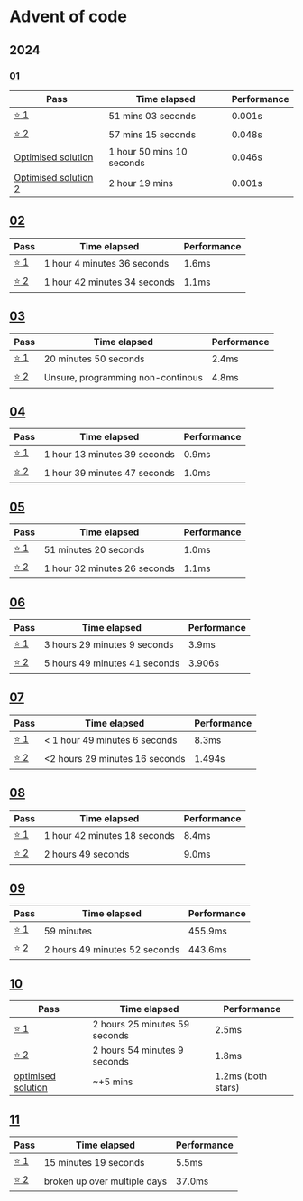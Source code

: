 # Advent of code

## 2024

### [01](https://github.com/S1rDev10us/advent-of-code/blob/main/src/bin/2024-01.rs)

| Pass                                                                                                                                  | Time elapsed              | Performance |
| ------------------------------------------------------------------------------------------------------------------------------------- | ------------------------- | ----------- |
| [:star: 1](https://github.com/S1rDev10us/advent-of-code/blob/616e1cb48d14c9d0bb1f3078f5428c3c8b027e59/src/bin/2024-01.rs)             | 51 mins 03 seconds        | 0.001s      |
| [:star: 2](https://github.com/S1rDev10us/advent-of-code/blob/b348db9a98853b5800e201b378834786d3b84e01/src/bin/2024-01.rs)             | 57 mins 15 seconds        | 0.048s      |
| [Optimised solution](https://github.com/S1rDev10us/advent-of-code/blob/b9484dc83e1eeafea7ae56ae1456ac5deb9e1ab5/src/bin/2024-01.rs)   | 1 hour 50 mins 10 seconds | 0.046s      |
| [Optimised solution 2](https://github.com/S1rDev10us/advent-of-code/blob/73730ebf6105775a287c69230521f9bb4837411a/src/bin/2024-01.rs) | 2 hour 19 mins            | 0.001s      |

## [02](https://github.com/S1rDev10us/advent-of-code/blob/main/src/bin/2024-02.rs)

| Pass                                                                                                     | Time elapsed                 | Performance |
| -------------------------------------------------------------------------------------------------------- | ---------------------------- | ----------- |
| [:star: 1](https://github.com/S1rDev10us/advent-of-code/commit/d9adb7dd936ee4ee4d0b59aea187d3f64f41bb19) | 1 hour 4 minutes 36 seconds  | 1.6ms       |
| [:star: 2](https://github.com/S1rDev10us/advent-of-code/commit/d1e3811ef2e4c24bd83eb0e0a4e4340bd5211a5d) | 1 hour 42 minutes 34 seconds | 1.1ms       |

## [03](https://github.com/S1rDev10us/advent-of-code/blob/main/src/bin/2024-03.rs)

| Pass                                                                                                     | Time elapsed                      | Performance |
| -------------------------------------------------------------------------------------------------------- | --------------------------------- | ----------- |
| [:star: 1](https://github.com/S1rDev10us/advent-of-code/commit/54f8952d79fdb9d85a070bd26d93c140d9dc06a5) | 20 minutes 50 seconds             | 2.4ms       |
| [:star: 2](https://github.com/S1rDev10us/advent-of-code/commit/085c64f8514409298fc53d3e28862080ffd73609) | Unsure, programming non-continous | 4.8ms       |

## [04](https://github.com/S1rDev10us/advent-of-code/blob/main/src/bin/2024-04.rs)

| Pass                                                                                                     | Time elapsed                 | Performance |
| -------------------------------------------------------------------------------------------------------- | ---------------------------- | ----------- |
| [:star: 1](https://github.com/S1rDev10us/advent-of-code/commit/858599c968d61df9c62197648eb76e8a4aae6820) | 1 hour 13 minutes 39 seconds | 0.9ms       |
| [:star: 2](https://github.com/S1rDev10us/advent-of-code/commit/8fcd55a47e853e8552fa08384dffec942e81163d) | 1 hour 39 minutes 47 seconds | 1.0ms       |

## [05](https://github.com/S1rDev10us/advent-of-code/blob/main/src/bin/2024-05.rs)

| Pass                                                                                                     | Time elapsed                 | Performance |
| -------------------------------------------------------------------------------------------------------- | ---------------------------- | ----------- |
| [:star: 1](https://github.com/S1rDev10us/advent-of-code/commit/1e54c9f30b9b598a7b21df754baf65359a9d5d4d) | 51 minutes 20 seconds        | 1.0ms       |
| [:star: 2](https://github.com/S1rDev10us/advent-of-code/commit/1da40e8f48af55ed59da7c8bb962db13a45118d5) | 1 hour 32 minutes 26 seconds | 1.1ms       |

## [06](https://github.com/S1rDev10us/advent-of-code/blob/main/src/bin/2024-06.rs)

| Pass                                                                                                     | Time elapsed                  | Performance |
| -------------------------------------------------------------------------------------------------------- | ----------------------------- | ----------- |
| [:star: 1](https://github.com/S1rDev10us/advent-of-code/commit/7e2ec79e66394181ae42a28fe563c3b95119ff9f) | 3 hours 29 minutes 9 seconds  | 3.9ms       |
| [:star: 2](https://github.com/S1rDev10us/advent-of-code/commit/8e2e74bc5c43c1f5fdca8b4e0ef362e49c89652d) | 5 hours 49 minutes 41 seconds | 3.906s      |

## [07](https://github.com/S1rDev10us/advent-of-code/blob/main/src/bin/2024-07.rs)

| Pass                                                                                                     | Time elapsed                   | Performance |
| -------------------------------------------------------------------------------------------------------- | ------------------------------ | ----------- |
| [:star: 1](https://github.com/S1rDev10us/advent-of-code/commit/5e29b8be8388537f160951c374799297d95d72e2) | < 1 hour 49 minutes 6 seconds  | 8.3ms       |
| [:star: 2](https://github.com/S1rDev10us/advent-of-code/commit/9892002f55ed41fa56df5b250c5f48c4d5b1a411) | <2 hours 29 minutes 16 seconds | 1.494s      |

## [08](https://github.com/S1rDev10us/advent-of-code/blob/main/src/bin/2024-08.rs)

| Pass                                                                                                     | Time elapsed                 | Performance |
| -------------------------------------------------------------------------------------------------------- | ---------------------------- | ----------- |
| [:star: 1](https://github.com/S1rDev10us/advent-of-code/commit/40b1335825ef949ac2fb5eb373f28b7b9f415014) | 1 hour 42 minutes 18 seconds | 8.4ms       |
| [:star: 2](https://github.com/S1rDev10us/advent-of-code/commit/d04cb6c5713a2e4427e57d1308aa24db7e2e9cb4) | 2 hours 49 seconds           | 9.0ms       |

## [09](https://github.com/S1rDev10us/advent-of-code/blob/main/src/bin/2024-09.rs)

| Pass                                                                                                     | Time elapsed                  | Performance |
| -------------------------------------------------------------------------------------------------------- | ----------------------------- | ----------- |
| [:star: 1](https://github.com/S1rDev10us/advent-of-code/commit/4a72f31c7f1881c1708e085d9e326fbc0b153307) | 59 minutes                    | 455.9ms     |
| [:star: 2](https://github.com/S1rDev10us/advent-of-code/commit/b0c7bdee8db17c2624a38bc25d45f906778ab6a3) | 2 hours 49 minutes 52 seconds | 443.6ms     |

## [10](https://github.com/S1rDev10us/advent-of-code/blob/main/src/bin/2024-10.rs)

| Pass                                                                                                               | Time elapsed                  | Performance        |
| ------------------------------------------------------------------------------------------------------------------ | ----------------------------- | ------------------ |
| [:star: 1](https://github.com/S1rDev10us/advent-of-code/commit/40df07eca869cec8c7d79c7149eee9d77939d40d)           | 2 hours 25 minutes 59 seconds | 2.5ms              |
| [:star: 2](https://github.com/S1rDev10us/advent-of-code/commit/b7b9135f63ba8356d393d3a31b1e366ef648cbd1)           | 2 hours 54 minutes 9 seconds  | 1.8ms              |
| [optimised solution](https://github.com/S1rDev10us/advent-of-code/commit/420ec7b6a29ff87c2f6add8b4a8c921dd0e5d8aa) | ~+5 mins                      | 1.2ms (both stars) |

## [11](https://github.com/S1rDev10us/advent-of-code/blob/main/src/bin/2024-11.rs)

| Pass                                                                                                     | Time elapsed                 | Performance |
| -------------------------------------------------------------------------------------------------------- | ---------------------------- | ----------- |
| [:star: 1](https://github.com/S1rDev10us/advent-of-code/commit/a1374dbb3197f6632c2f93f42c62eb357fc567fd) | 15 minutes 19 seconds        | 5.5ms       |
| [:star: 2](https://github.com/S1rDev10us/advent-of-code/commit/a167c72e45694d0a538e4aae9a998e73e00adbaa) | broken up over multiple days | 37.0ms      |
